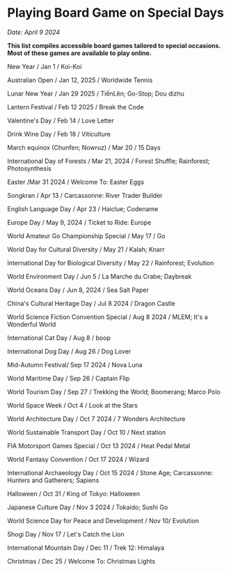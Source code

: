 ---
---
# Playing Board Game on Special Days
*Date: April 9 2024*

**This list compiles accessible board games tailored to special occasions. Most of these games are available to play online.**

New Year / Jan 1 / Koi-Koi

Australian Open / Jan 12, 2025 / Worldwide Tennis

Lunar New Year / Jan 29 2025 / TiếnLên; Go-Stop; Dou dizhu

Lantern Festival / Feb 12 2025 / Break the Code

Valentine's Day / Feb 14 / Love Letter

Drink Wine Day / Feb 18 / Viticulture

March equinox (Chunfen; Nowruz) / Mar 20 / 15 Days

International Day of Forests / Mar 21, 2024 / Forest Shuffle; Rainforest; Photosynthesis

Easter /Mar 31 2024 / Welcome To: Easter Eggs

Songkran / Apr 13 / Carcassonne: River Trader Builder

English Language Day / Apr 23 / Haiclue; Codename

Europe Day / May 9, 2024 / Ticket to Ride: Europe

World Amateur Go Championship Special / May 17 / Go

World Day for Cultural Diversity / May 21 /  Kalah; Knarr

International Day for Biological Diversity / May 22 / Rainforest; Evolution

World Environment Day / Jun 5 / La Marche du Crabe; Daybreak

World Oceans Day / Jun 8, 2024 / Sea Salt Paper

China's Cultural Heritage Day / Jul 8  2024 / Dragon Castle

World Science Fiction Convention Special / Aug 8 2024 / MLEM; It's a Wonderful World

International Cat Day / Aug 8 / boop

International Dog Day / Aug 26 / Dog Lover

Mid-Autumn Festival/ Sep 17 2024 / Nova Luna

World Maritime Day / Sep 26 / Captain Flip

World Tourism Day / Sep 27 / Trekking the World; Boomerang; Marco Polo

World Space Week / Oct 4 / Look at the Stars

World Architecture Day / Oct 7 2024 / 7 Wonders Architecture 

World Sustainable Transport Day / Oct 10 / Next station

FIA Motorsport Games Special / Oct 13 2024 / Heat Pedal Metal

World Fantasy Convention / Oct 17 2024 / Wizard

International Archaeology Day / Oct 15 2024 / Stone Age; Carcassonne: Hunters and Gatherers; Sapiens

Halloween / Oct 31 / King of Tokyo: Halloween 

Japanese Culture Day / Nov 3 2024 / Tokaido; Sushi Go

World Science Day for Peace and Development / Nov 10/ Evolution

Shogi Day / Nov 17 / Let's Catch the Lion

International Mountain Day / Dec 11 / Trek 12: Himalaya

Christmas / Dec 25 / Welcome To: Christmas Lights


